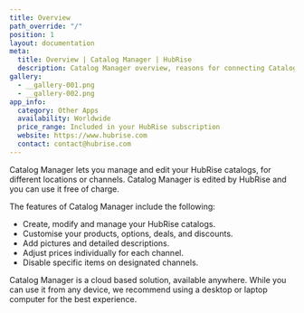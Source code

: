 ```yaml
---
title: Overview
path_override: "/"
position: 1
layout: documentation
meta:
  title: Overview | Catalog Manager | HubRise
  description: Catalog Manager overview, reasons for connecting Catalog Manager to HubRise and summary of integrated features. Create and manage catalogs and product details.
gallery:
  - __gallery-001.png
  - __gallery-002.png
app_info:
  category: Other Apps
  availability: Worldwide
  price_range: Included in your HubRise subscription
  website: https://www.hubrise.com
  contact: contact@hubrise.com
---
```


Catalog Manager lets you manage and edit your HubRise catalogs, for different locations or channels.
Catalog Manager is edited by HubRise and you can use it free of charge.

The features of Catalog Manager include the following:

- Create, modify and manage your HubRise catalogs.
- Customise your products, options, deals, and discounts.
- Add pictures and detailed descriptions.
- Adjust prices individually for each channel.
- Disable specific items on designated channels.

Catalog Manager is a cloud based solution, available anywhere. While you can use it from any device, we recommend using a desktop or laptop computer for the best experience.
